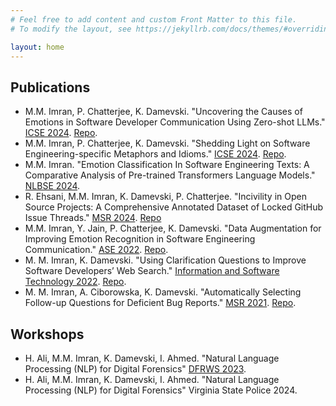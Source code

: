 ```yaml
---
# Feel free to add content and custom Front Matter to this file.
# To modify the layout, see https://jekyllrb.com/docs/themes/#overriding-theme-defaults

layout: home
---
```


## Publications
- M.M. Imran, P. Chatterjee, K. Damevski. "Uncovering the Causes of Emotions in Software Developer Communication Using Zero-shot LLMs." 
  [ICSE 2024](documents/Emotion_Cause_SE.pdf).
  [Repo](https://github.com/vcu-swim-lab/SE-Emotion-Cause-Replication).
- M.M. Imran, P. Chatterjee, K. Damevski. "Shedding Light on Software Engineering-specific Metaphors and Idioms." 
  [ICSE 2024](documents/Figurative_Language_SE.pdf).
  [Repo](https://github.com/vcu-swim-lab/SE-Figurative-Language).
- M.M. Imran. "Emotion Classification In Software Engineering Texts: A Comparative Analysis of Pre-trained Transformers Language Models." [NLBSE 2024](documents/Emotion_SE_LLM.pdf).
- R. Ehsani, M.M. Imran, K. Damevski, P. Chatterjee. "Incivility in Open Source Projects: A Comprehensive Annotated Dataset of Locked GitHub Issue Threads." 
  [MSR 2024](documents/Emotion_SE_LLM.pdf).
  [Repo](https://github.com/vcu-swim-lab/incivility-dataset)
- M.M. Imran, Y. Jain, P. Chatterjee, K. Damevski. "Data Augmentation for Improving Emotion Recognition in Software Engineering Communication." 
  [ASE 2022](documents/Emotion_SE_Data_Augmentation.pdf).
  [Repo](https://github.com/vcu-swim-lab/SE-Emotion-Study).
- M. M. Imran, K. Damevski. "Using Clarification Questions to Improve Software Developers’ Web Search." 
  [Information and Software Technology 2022](documents/Web_CQ.pdf).
  [Repo](https://github.com/vcu-swim-lab/Query-Expansion-Questions).
- M. M. Imran, A. Ciborowska, K. Damevski. "Automatically Selecting Follow-up Questions for Deficient Bug Reports."
  [MSR 2021](documents/BugAutoQ.pdf).
  [Repo](https://github.com/vcu-swim-lab/BugAutoQ).

## Workshops
- H. Ali, M.M. Imran, K. Damevski, I. Ahmed. "Natural Language Processing (NLP) for Digital Forensics" [DFRWS 2023](documents/NLP_DF.pdf).
- H. Ali, M.M. Imran, K. Damevski, I. Ahmed. "Natural Language Processing (NLP) for Digital Forensics" Virginia State Police 2024.
